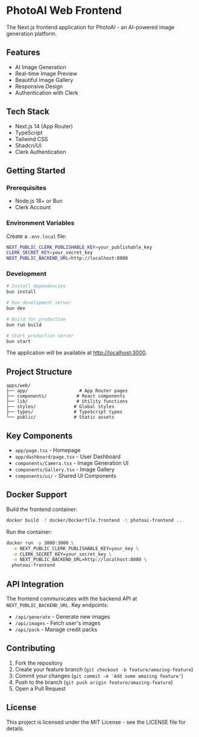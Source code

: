# PhotoAI Web Frontend

The Next.js frontend application for PhotoAI - an AI-powered image generation platform.

## Features

- AI Image Generation
- Real-time Image Preview
- Beautiful Image Gallery
- Responsive Design
- Authentication with Clerk

## Tech Stack

- Next.js 14 (App Router)
- TypeScript
- Tailwind CSS
- Shadcn/UI
- Clerk Authentication

## Getting Started

### Prerequisites

- Node.js 18+ or Bun
- Clerk Account

### Environment Variables

Create a `.env.local` file:

```bash
NEXT_PUBLIC_CLERK_PUBLISHABLE_KEY=your_publishable_key
CLERK_SECRET_KEY=your_secret_key
NEXT_PUBLIC_BACKEND_URL=http://localhost:8080
```

### Development

```bash
# Install dependencies
bun install

# Run development server
bun dev

# Build for production
bun run build

# Start production server
bun start
```

The application will be available at [http://localhost:3000](http://localhost:3000).

## Project Structure

```
apps/web/
├── app/                   # App Router pages
├── components/           # React components
├── lib/                  # Utility functions
├── styles/              # Global styles
├── types/               # TypeScript types
└── public/              # Static assets
```

## Key Components

- `app/page.tsx` - Homepage
- `app/dashboard/page.tsx` - User Dashboard
- `components/Camera.tsx` - Image Generation UI
- `components/Gallery.tsx` - Image Gallery
- `components/ui/` - Shared UI Components

## Docker Support

Build the frontend container:

```bash
docker build -f docker/Dockerfile.frontend -t photoai-frontend ..
```

Run the container:

```bash
docker run -p 3000:3000 \
  -e NEXT_PUBLIC_CLERK_PUBLISHABLE_KEY=your_key \
  -e CLERK_SECRET_KEY=your_secret_key \
  -e NEXT_PUBLIC_BACKEND_URL=http://localhost:8080 \
  photoai-frontend
```

## API Integration

The frontend communicates with the backend API at `NEXT_PUBLIC_BACKEND_URL`. Key endpoints:

- `/api/generate` - Generate new images
- `/api/images` - Fetch user's images
- `/api/pack` - Manage credit packs

## Contributing

1. Fork the repository
2. Create your feature branch (`git checkout -b feature/amazing-feature`)
3. Commit your changes (`git commit -m 'Add some amazing feature'`)
4. Push to the branch (`git push origin feature/amazing-feature`)
5. Open a Pull Request

## License

This project is licensed under the MIT License - see the LICENSE file for details.
